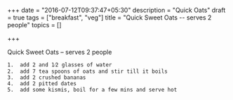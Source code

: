 +++
date = "2016-07-12T09:37:47+05:30"
description = "Quick Oats"
draft = true
tags = ["breakfast", "veg"]
title = "Quick Sweet Oats -- serves 2 people"
topics = []

+++

Quick Sweet Oats – serves 2 people

	1.	add 2 and 1⁄2 glasses of water
	2.	add 7 tea spoons of oats and stir till it boils
	3.	add 2 crushed bananas
	4.	add 2 pitted dates
	5.	add some kismis, boil for a few mins and serve hot